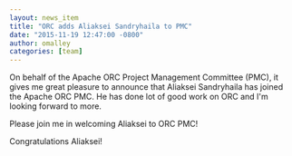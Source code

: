 ```yaml
---
layout: news_item
title: "ORC adds Aliaksei Sandryhaila to PMC"
date: "2015-11-19 12:47:00 -0800"
author: omalley
categories: [team]
---
```


 On behalf of the Apache ORC Project Management Committee (PMC), it gives
me great pleasure to announce that Aliaksei Sandryhaila has joined the Apache
ORC PMC. He has done lot of good work on ORC and I'm looking forward to
more.

Please join me in welcoming Aliaksei to ORC PMC!

Congratulations Aliaksei!
